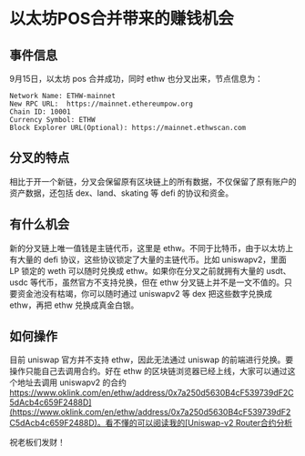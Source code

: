 # 以太坊POS合并带来的赚钱机会

## 事件信息

9月15日，以太坊 pos 合并成功，同时 ethw 也分叉出来，节点信息为：
```
Network Name: ETHW-mainnet
New RPC URL:  https://mainnet.ethereumpow.org
Chain ID: 10001
Currency Symbol: ETHW
Block Explorer URL(Optional): https://mainnet.ethwscan.com
```

## 分叉的特点

相比于开一个新链，分叉会保留原有区块链上的所有数据，不仅保留了原有账户的资产数据，还包括 dex、land、skating 等 defi 的协议和资金。

## 有什么机会

新的分叉链上唯一值钱是主链代币，这里是 ethw。不同于比特币，由于以太坊上有大量的 defi 协议，这些协议锁定了大量的主链代币。比如 uniswapv2，里面 LP 锁定的 weth 可以随时兑换成 ethw。如果你在分叉之前就拥有大量的 usdt、usdc 等代币，虽然官方不支持兑换，但在 ethw 分叉链上并不是一文不值的。只要资金池没有枯竭，你可以随时通过 uniswapv2 等 dex 把这些数字兑换成 ethw，再把 ethw 兑换成真金白银。

## 如何操作

目前 uniswap 官方并不支持 ethw，因此无法通过 uniswap 的前端进行兑换。要操作只能自己去调用合约。好在 ethw 的区块链浏览器已经上线，大家可以通过这个地址去调用 uniswapv2 的合约 [https://www.oklink.com/en/ethw/address/0x7a250d5630B4cF539739dF2C5dAcb4c659F2488D](https://www.oklink.com/en/ethw/address/0x7a250d5630B4cF539739dF2C5dAcb4c659F2488D)。看不懂的可以阅读我的[Uniswap-v2 Router合约分析](../DEX/Uniswap_v2/router_understand.md)

祝老板们发财！